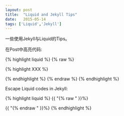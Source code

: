 ```yaml
---
layout: post
title:  "Liquid and Jekyll Tips"
date:   2015-05-14
tags: ['Liquid','Jekyll']
---
```


一些使用Jekyll与Liquid的Tips。

在Post中高亮代码:

{% highlight liquid %}
{% raw %}
<!--XXX is the language that supported in Pygments or Rouge-->
{% highlight XXX %}
<!--Code snippet-->
{% endhighlight %}
{% endraw %}
{% endhighlight %}

Escape Liquid codes in Jekyll:

{% highlight liquid %}
{{ "{% raw " }}%}
<!--some codes-->
{{ "{% endraw " }}%}
{% endhighlight %}